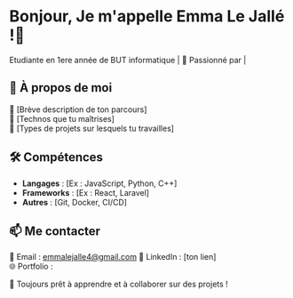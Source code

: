 # Bonjour, Je m'appelle Emma Le Jallé !👋
 Etudiante en 1ere année de BUT informatique | 🚀 Passionné par |   

## 🚀 À propos de moi  
🔹 [Brève description de ton parcours]  
🔹 [Technos que tu maîtrises]  
🔹 [Types de projets sur lesquels tu travailles]  

## 🛠️ Compétences  
- **Langages** : [Ex : JavaScript, Python, C++]  
- **Frameworks** : [Ex : React, Laravel]  
- **Autres** : [Git, Docker, CI/CD]  

## 📫 Me contacter  
📧 Email : emmalejalle4@gmail.com 
💼 LinkedIn : [ton lien]  
🌐 Portfolio :

🚀 Toujours prêt à apprendre et à collaborer sur des projets !

<!---
Emmalejalle/Emmalejalle is a ✨ special ✨ repository because its `README.md` (this file) appears on your GitHub profile.
You can click the Preview link to take a look at your changes.
--->
